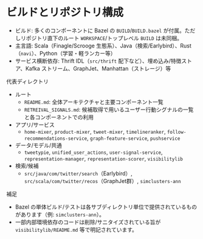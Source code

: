 # ビルドとリポジトリ構成

- ビルド: 多くのコンポーネントに Bazel の `BUILD`/`BUILD.bazel` が付属。ただしリポジトリ直下のルート `WORKSPACE`/トップレベル `BUILD` は未同梱。
- 主言語: Scala（Finagle/Scrooge 生態系）、Java（検索/Earlybird）、Rust（`navi`）、Python（学習・軽ランカー等）
- サービス横断依存: Thrift IDL（`src/thrift` 配下など）、埋め込み/特徴ストア、Kafka ストリーム、GraphJet、Manhattan（ストレージ）等

代表ディレクトリ

- ルート
  - `README.md`: 全体アーキテクチャと主要コンポーネント一覧
  - `RETREIVAL_SIGNALS.md`: 候補取得で用いるユーザー行動シグナルの一覧と各コンポーネントでの利用
- アプリ/サービス
  - `home-mixer`, `product-mixer`, `tweet-mixer`, `timelineranker`, `follow-recommendations-service`, `graph-feature-service`, `pushservice`
- データ/モデル/共通
  - `tweetypie`, `unified_user_actions`, `user-signal-service`, `representation-manager`, `representation-scorer`, `visibilitylib`
- 検索/候補
  - `src/java/com/twitter/search`（Earlybird）, `src/scala/com/twitter/recos`（GraphJet群）, `simclusters-ann`

補足

- Bazel の単体ビルド/テストは各サブディレクトリ単位で提供されているものがあります（例: `simclusters-ann`）。
- 一部内部環境依存のコードは削除/サニタイズされている旨が `visibilitylib/README.md` 等で明記されています。

